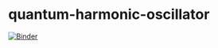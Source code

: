 # quantum-harmonic-oscillator
[![Binder](https://mybinder.org/badge_logo.svg)](https://mybinder.org/v2/gh/jtschneider/quantum-harmonic-oscillator/HEAD)
